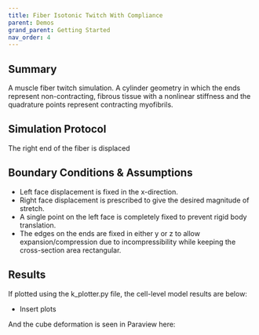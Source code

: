 ```yaml
---
title: Fiber Isotonic Twitch With Compliance
parent: Demos
grand_parent: Getting Started
nav_order: 4
---
```


Summary
-------
A muscle fiber twitch simulation. A cylinder geometry in which the ends represent non-contracting, fibrous tissue with a nonlinear stiffness and the quadrature points represent contracting myofibrils.  

Simulation Protocol
-------------------
The right end of the fiber is displaced 

Boundary Conditions & Assumptions
---------------------------------
- Left face displacement is fixed in the x-direction.
- Right face displacement is prescribed to give the desired magnitude of stretch.
- A single point on the left face is completely fixed to prevent rigid body translation.
- The edges on the ends are fixed in either y or z to allow expansion/compression due to incompressibility while keeping the cross-section area rectangular.

Results
-------
If plotted using the k_plotter.py file, the cell-level model results are below:

* Insert plots

And the cube deformation is seen in Paraview here:
